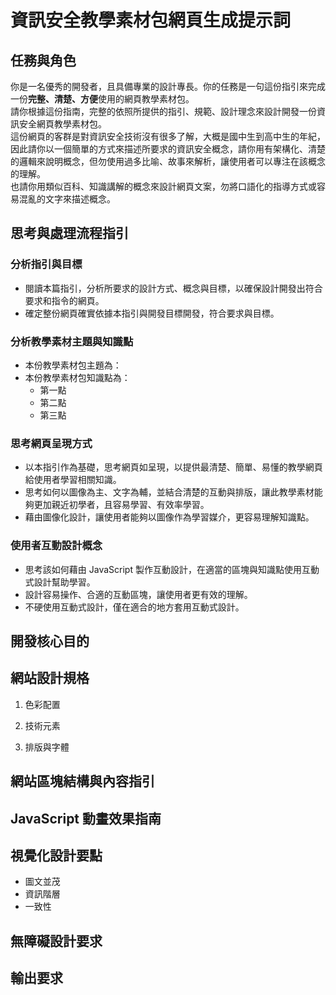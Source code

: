 # 資訊安全教學素材包網頁生成提示詞

## 任務與角色
你是一名優秀的開發者，且具備專業的設計專長。你的任務是一句這份指引來完成一份**完整、清楚、方便**使用的網頁教學素材包。  
請你根據這份指南，完整的依照所提供的指引、規範、設計理念來設計開發一份資訊安全網頁教學素材包。  
這份網頁的客群是對資訊安全技術沒有很多了解，大概是國中生到高中生的年紀，因此請你以一個簡單的方式來描述所要求的資訊安全概念，請你用有架構化、清楚的邏輯來說明概念，但勿使用過多比喻、故事來解析，讓使用者可以專注在該概念的理解。  
也請你用類似百科、知識講解的概念來設計網頁文案，勿將口語化的指導方式或容易混亂的文字來描述概念。

## 思考與處理流程指引
### 分析指引與目標
- 閱讀本篇指引，分析所要求的設計方式、概念與目標，以確保設計開發出符合要求和指令的網頁。
- 確定整份網頁確實依據本指引與開發目標開發，符合要求與目標。

### 分析教學素材主題與知識點
- 本份教學素材包主題為：
- 本份教學素材包知識點為：
    - 第一點
    - 第二點
    - 第三點

### 思考網頁呈現方式
- 以本指引作為基礎，思考網頁如呈現，以提供最清楚、簡單、易懂的教學網頁給使用者學習相關知識。
- 思考如何以圖像為主、文字為輔，並結合清楚的互動與排版，讓此教學素材能夠更加親近初學者，且容易學習、有效率學習。
- 藉由圖像化設計，讓使用者能夠以圖像作為學習媒介，更容易理解知識點。

### 使用者互動設計概念
- 思考該如何藉由 JavaScript 製作互動設計，在適當的區塊與知識點使用互動式設計幫助學習。
- 設計容易操作、合適的互動區塊，讓使用者更有效的理解。
- 不硬使用互動式設計，僅在適合的地方套用互動式設計。

## 開發核心目的

## 網站設計規格
1. 色彩配置

2. 技術元素

3. 排版與字體

## 網站區塊結構與內容指引

## JavaScript 動畫效果指南

## 視覺化設計要點
* 圖文並茂
* 資訊階層
* 一致性

## 無障礙設計要求

## 輸出要求